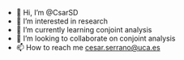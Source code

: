 - 👋 Hi, I’m @CsarSD
- 👀 I’m interested in research
- 🌱 I’m currently learning conjoint analysis
- 💞️ I’m looking to collaborate on conjoint analysis
- 📫 How to reach me cesar.serrano@uca.es

<!---
CsarSD/CsarSD is a ✨ special ✨ repository because its `README.md` (this file) appears on your GitHub profile.
You can click the Preview link to take a look at your changes.
--->
